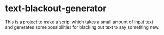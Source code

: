 # text-blackout-generator
This is a project to make a script which takes a small amount of input text and generates some possibilities for blacking out text to say something new.
